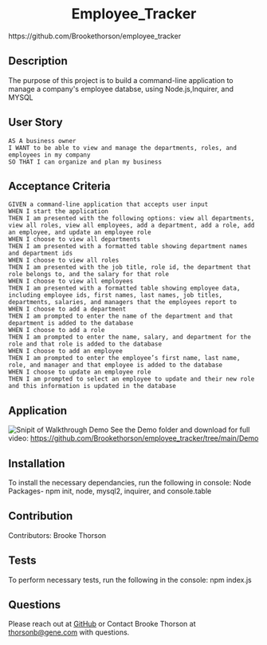 

<h1 align="center">Employee_Tracker</h1>
https://github.com/Brookethorson/employee_tracker


## Description
The purpose of this project is to build a command-line application to manage a company's employee databse, using Node.js,Inquirer, and MYSQL

## User Story 
    AS A business owner
    I WANT to be able to view and manage the departments, roles, and employees in my company
    SO THAT I can organize and plan my business

## Acceptance Criteria
    GIVEN a command-line application that accepts user input
    WHEN I start the application
    THEN I am presented with the following options: view all departments, view all roles, view all employees, add a department, add a role, add an employee, and update an employee role
    WHEN I choose to view all departments
    THEN I am presented with a formatted table showing department names and department ids
    WHEN I choose to view all roles
    THEN I am presented with the job title, role id, the department that role belongs to, and the salary for that role
    WHEN I choose to view all employees
    THEN I am presented with a formatted table showing employee data, including employee ids, first names, last names, job titles, departments, salaries, and managers that the employees report to
    WHEN I choose to add a department
    THEN I am prompted to enter the name of the department and that department is added to the database
    WHEN I choose to add a role
    THEN I am prompted to enter the name, salary, and department for the role and that role is added to the database
    WHEN I choose to add an employee
    THEN I am prompted to enter the employee’s first name, last name, role, and manager and that employee is added to the database
    WHEN I choose to update an employee role
    THEN I am prompted to select an employee to update and their new role and this information is updated in the database 

## Application
![Snipit of Walkthrough Demo]()
See the Demo folder and download for full video: https://github.com/Brookethorson/employee_tracker/tree/main/Demo



## Installation
To install the necessary dependancies, run the following in console: 
Node Packages- npm init, node, mysql2, inquirer, and console.table 


## Contribution
​Contributors: Brooke Thorson

## Tests
To perform necessary tests, run the following in the console:
 npm index.js


## Questions
Please reach out at [GitHub](https://github.com/Brookethorson) 
or 
Contact Brooke Thorson at thorsonb@gene.com with questions.
